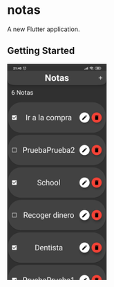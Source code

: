 # notas

A new Flutter application.

## Getting Started

<img src="screenshots/img1.jpg" height="500">


